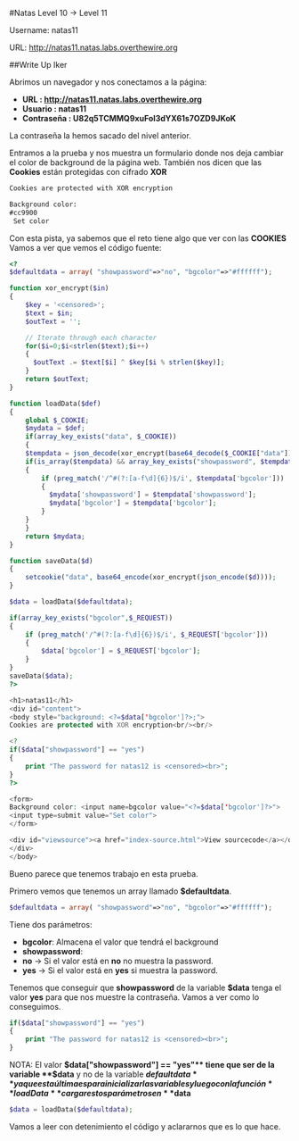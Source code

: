 #Natas Level 10 → Level 11

Username: natas11

URL:      http://natas11.natas.labs.overthewire.org

##Write Up Iker

Abrimos un navegador y nos conectamos a la página: 

- **URL        : http://natas11.natas.labs.overthewire.org** 
- **Usuario    : natas11**
- **Contraseña : U82q5TCMMQ9xuFoI3dYX61s7OZD9JKoK**

La contraseña la hemos sacado del nivel anterior.

Entramos a la prueba y nos muestra un formulario donde nos deja cambiar el color de background de la página web. También nos dicen que las **Cookies** están protegidas con cifrado **XOR**

```html
Cookies are protected with XOR encryption

Background color: 
#cc9900
 Set color
```
Con esta pista, ya sabemos que el reto tiene algo que ver con las **COOKIES**
Vamos a ver que vemos el código fuente:

```php
<?
$defaultdata = array( "showpassword"=>"no", "bgcolor"=>"#ffffff");

function xor_encrypt($in) 
{
    $key = '<censored>';
    $text = $in;
    $outText = '';

    // Iterate through each character
    for($i=0;$i<strlen($text);$i++) 
    {
      $outText .= $text[$i] ^ $key[$i % strlen($key)];
    }
    return $outText;
}

function loadData($def) 
{
    global $_COOKIE;
    $mydata = $def;
    if(array_key_exists("data", $_COOKIE)) 
    {
    $tempdata = json_decode(xor_encrypt(base64_decode($_COOKIE["data"])), true);
    if(is_array($tempdata) && array_key_exists("showpassword", $tempdata) && array_key_exists("bgcolor", $tempdata)) 
    {
        if (preg_match('/^#(?:[a-f\d]{6})$/i', $tempdata['bgcolor'])) 
        {
          $mydata['showpassword'] = $tempdata['showpassword'];
          $mydata['bgcolor'] = $tempdata['bgcolor'];
        }
    }
    }
    return $mydata;
}

function saveData($d) 
{
    setcookie("data", base64_encode(xor_encrypt(json_encode($d))));
}

$data = loadData($defaultdata);

if(array_key_exists("bgcolor",$_REQUEST)) 
{
    if (preg_match('/^#(?:[a-f\d]{6})$/i', $_REQUEST['bgcolor']))
    {
        $data['bgcolor'] = $_REQUEST['bgcolor'];
    }
}
saveData($data);
?>

<h1>natas11</h1>
<div id="content">
<body style="background: <?=$data['bgcolor']?>;">
Cookies are protected with XOR encryption<br/><br/>

<?
if($data["showpassword"] == "yes") 
{
    print "The password for natas12 is <censored><br>";
}
?>

<form>
Background color: <input name=bgcolor value="<?=$data['bgcolor']?>">
<input type=submit value="Set color">
</form>

<div id="viewsource"><a href="index-source.html">View sourcecode</a></div>
</div>
</body>
```

Bueno parece que tenemos trabajo en esta prueba. 

Primero vemos que tenemos un array llamado **$defaultdata**.

```php
$defaultdata = array( "showpassword"=>"no", "bgcolor"=>"#ffffff");
````

Tiene dos parámetros:

- **bgcolor**: Almacena el valor que tendrá el background 
- **showpassword**: 
 - **no**  -> Si el valor está en **no** no muestra la password.
 - **yes** -> Si el valor está en **yes** si muestra la password.
 
Tenemos que conseguir que **showpassword** de la variable **$data** tenga el valor **yes** para que nos muestre la contraseña. Vamos a ver como lo conseguimos.

```php
if($data["showpassword"] == "yes") 
{
    print "The password for natas12 is <censored><br>";
}
```

NOTA: El valor **$data["showpassword"] == "yes"** tiene que ser de la variable **$data** y no de la variable **$defaultdata** ya que esta última es para inicializar las variables y luego con la función **loadData** cargar estos parámetros en **$data**

```php
$data = loadData($defaultdata);
```

Vamos a leer con detenimiento el código y aclararnos que es lo que hace.
 




